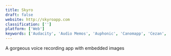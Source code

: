 ```yaml
---
title: Skyro
draft: false 
website: http://skyroapp.com
classification: ['']
platform: ['Web']
keywords: ['Audacity', 'Audio Memos', 'Auphonic', 'Canomapp', 'Cezan', 'Django Automatic Call Recorder', 'Flowkey', 'Just Press Record', 'Melodics', 'Moo0 Voice Recorder', 'Penman', 'Quick Record', 'RecordPad', 'Recordium', 'Simply Piano', 'SoundTap', 'SwiftScales Vocal Trainer', 'TuxGuitar', 'Voice Recorder HD', 'Voicegram by Sayspring', 'iFree Skype Recorder', 'iTalk']
---
```

A gorgeous voice recording app with embedded images